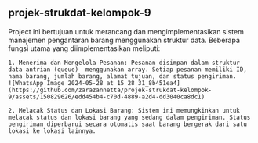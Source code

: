 ## projek-strukdat-kelompok-9
Project ini bertujuan untuk merancang dan mengimplementasikan sistem manajemen pengantaran barang menggunakan struktur data. Beberapa fungsi utama yang diimplementasikan meliputi: 

    1. Menerima dan Mengelola Pesanan: Pesanan disimpan dalam struktur data antrian (queue)  menggunakan array. Setiap pesanan memiliki ID, nama barang, jumlah barang, alamat tujuan, dan status pengiriman. 
    ![WhatsApp Image 2024-05-28 at 15 28 31_8b451ea4](https://github.com/zarazannetta/projek-strukdat-kelompok-9/assets/150829626/edd454b4-c70d-4889-a2d4-dd3040ca8dc1)

    2. Melacak Status dan Lokasi Barang: Sistem ini memungkinkan untuk melacak status dan lokasi barang yang sedang dalam pengiriman. Status pengiriman diperbarui secara otomatis saat barang bergerak dari satu lokasi ke lokasi lainnya. 
    


